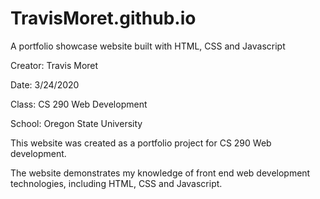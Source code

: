 # TravisMoret.github.io
A portfolio showcase website built with HTML, CSS and Javascript

Creator: Travis Moret

Date: 3/24/2020

Class: CS 290 Web Development

School: Oregon State University

This website was created as a portfolio project for CS 290 Web development. 

The website demonstrates my knowledge of front end web development technologies, including HTML, CSS and Javascript. 
